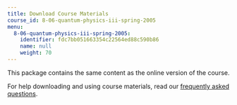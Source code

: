 ```yaml
---
title: Download Course Materials
course_id: 8-06-quantum-physics-iii-spring-2005
menu:
  8-06-quantum-physics-iii-spring-2005:
    identifier: fdc7bb051663354c22564ed88c590b86
    name: null
    weight: 70
---
```

This package contains the same content as the online version of the course.

For help downloading and using course materials, read our [frequently asked questions](/help/faq-technology/).